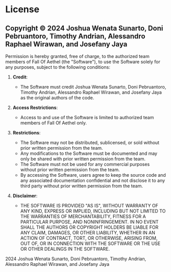 # License

## Copyright © 2024 Joshua Wenata Sunarto, Doni Pebruantoro, Timothy Andrian, Alessandro Raphael Wirawan, and Josefany Jaya

Permission is hereby granted, free of charge, to the authorized team members of Fall Of Aethel (the "Software"), to use the Software solely for any purposes, subject to the following conditions:

1. **Credit**:
   - The Software must credit Joshua Wenata Sunarto, Doni Pebruantoro, Timothy Andrian, Alessandro Raphael Wirawan, and Josefany Jaya as the original authors of the code.

2. **Access Restrictions**:
   - Access to and use of the Software is limited to authorized team members of Fall Of Aethel only.

3. **Restrictions**:
   - The Software may not be distributed, sublicensed, or sold without prior written permission from the team.
   - Any modifications to the Software must be documented and may only be shared with prior written permission from the team.
   - The Software must not be used for any commercial purposes without prior written permission from the team.
   - By accessing the Software, users agree to keep the source code and any associated documentation confidential and not disclose it to any third party without prior written permission from the team.

4. **Disclaimer**:
   - THE SOFTWARE IS PROVIDED "AS IS", WITHOUT WARRANTY OF ANY KIND, EXPRESS OR IMPLIED, INCLUDING BUT NOT LIMITED TO THE WARRANTIES OF MERCHANTABILITY, FITNESS FOR A PARTICULAR PURPOSE, AND NONINFRINGEMENT. IN NO EVENT SHALL THE AUTHORS OR COPYRIGHT HOLDERS BE LIABLE FOR ANY CLAIM, DAMAGES, OR OTHER LIABILITY, WHETHER IN AN ACTION OF CONTRACT, TORT, OR OTHERWISE, ARISING FROM, OUT OF, OR IN CONNECTION WITH THE SOFTWARE OR THE USE OR OTHER DEALINGS IN THE SOFTWARE.

2024 Joshua Wenata Sunarto, Doni Pebruantoro, Timothy Andrian, Alessandro Raphael Wirawan, and Josefany Jaya
